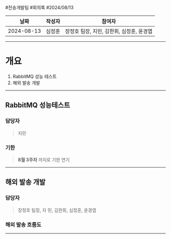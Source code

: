 #전송개발팀 #회의록 #2024/08/13 

| 날짜         | 작성자 | 참여자                       |
| ---------- | --- | ------------------------- |
| 2024-08-13 | 심정훈 | 장정호 팀장, 지민, 김한휘, 심정훈, 윤경엽 |

---

# 개요

1. RabbitMQ 성능 테스트
2. 해외 발송 개발

---

## RabbitMQ 성능테스트

### 담당자 

> 지민

### **기한**

> **8월 3주차** 까지로 기한 연기


---

## 해외 발송 개발

### 담당자

> 장정호 팀장, 지 민, 김한휘, 심정훈, 윤경엽

### 해외 발송 흐름도





---



